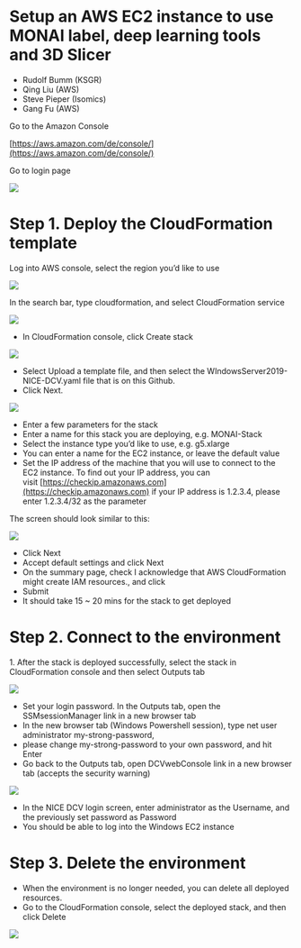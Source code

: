# Setup an AWS EC2 instance to use MONAI label, deep learning tools and 3D Slicer

*   Rudolf Bumm (KSGR)
*   Qing Liu (AWS)
*   Steve Pieper (Isomics)
*   Gang Fu (AWS)

Go to the Amazon Console

[https://aws.amazon.com/de/console/](https://aws.amazon.com/de/console/)

Go to login page

![](https://user-images.githubusercontent.com/18140094/210726738-883715be-d8c0-4432-b78b-ef2ac8a5da35.png)

# Step 1. Deploy the CloudFormation template

Log into AWS console, select the region you’d like to use

![](https://user-images.githubusercontent.com/18140094/210726739-a1f70591-3ceb-49db-b12b-4ea0c819a7f6.png)

In the search bar, type cloudformation, and select CloudFormation service

![](https://user-images.githubusercontent.com/18140094/210726732-c54e062b-3178-4dfc-84a1-c4b38d42a6aa.png)

*   In CloudFormation console, click Create stack

![](https://user-images.githubusercontent.com/18140094/210726731-9c9641a9-1f06-46b0-a59b-ffb2e98103f4.png)

*   Select Upload a template file, and then select the WIndowsServer2019-NICE-DCV.yaml file that is on this Github.
*   Click Next.

![](https://user-images.githubusercontent.com/18140094/210726733-c02aacd7-460a-43da-bb5d-7fb10e2972b7.png)

*   Enter a few parameters for the stack
*   Enter a name for this stack you are deploying, e.g. MONAI-Stack
*   Select the instance type you’d like to use, e.g. g5.xlarge
*   You can enter a name for the EC2 instance, or leave the default value
*   Set the IP address of the machine that you will use to connect to the EC2 instance. To find out your IP address, you can visit [https://checkip.amazonaws.com](https://checkip.amazonaws.com) if your IP address is 1.2.3.4, please enter 1.2.3.4/32 as the parameter

The screen should look similar to this:

![](https://user-images.githubusercontent.com/18140094/210726735-c46427e8-8411-4af7-b4ce-54b433605052.png)

*   Click Next
*   Accept default settings and click Next
*   On the summary page, check I acknowledge that AWS CloudFormation might create IAM resources., and click
*   Submit
*   It should take 15 ~ 20 mins for the stack to get deployed

# Step 2. Connect to the environment

1\. After the stack is deployed successfully, select the stack in CloudFormation console and then select Outputs tab

![](https://user-images.githubusercontent.com/18140094/210726734-8595cd3f-c6ee-4987-bbea-186a38747e2a.png)

*   Set your login password. In the Outputs tab, open the SSMsessionManager link in a new browser tab
*   In the new browser tab (Windows Powershell session), type net user administrator my-strong-password,
*   please change my-strong-password to your own password, and hit Enter
*   Go back to the Outputs tab, open DCVwebConsole link in a new browser tab (accepts the security warning)

![](https://user-images.githubusercontent.com/18140094/210726736-6c4a83b2-2580-4b4f-86e7-b4ead4f46082.png)

*   In the NICE DCV login screen, enter administrator as the Username, and the previously set password as Password
*   You should be able to log into the Windows EC2 instance

# Step 3. Delete the environment

*   When the environment is no longer needed, you can delete all deployed resources.
*   Go to the CloudFormation console, select the deployed stack, and then click Delete

![](https://user-images.githubusercontent.com/18140094/210726737-0adb6986-49cb-4b3e-a67e-85c9decff817.png)
